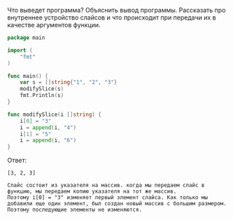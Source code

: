 Что выведет программа? Объяснить вывод программы. Рассказать про внутреннее устройство слайсов и что происходит при передачи их в качестве аргументов функции.

```go
package main

import (
	"fmt"
)

func main() {
	var s = []string{"1", "2", "3"}
	modifySlice(s)
	fmt.Println(s)
}

func modifySlice(i []string) {
	i[0] = "3"
	i = append(i, "4")
	i[1] = "5"
	i = append(i, "6")
}
```

Ответ:
```
[3, 2, 3]

Слайс состоит из указателя на массив. когда мы передаем слайс в функцию, мы передаем копию указателя на тот же массив.
Поэтому i[0] = "3" изменяет первый элемент слайса. Как только мы добавили еще один элемент, был создан новый массив с большим размером. Поэтому последующие элементы не изменяются.

```
